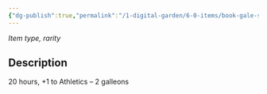 ```yaml
---
{"dg-publish":true,"permalink":"/1-digital-garden/6-0-items/book-gale-s-grip-harnessing-wind-and-power-for-superior-flight/","tags":["#item","#mundane","#book"]}
---
```


*Item type, rarity*

## Description

20 hours, +1 to Athletics – 2 galleons
